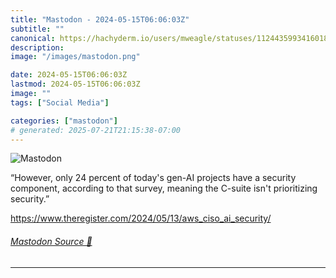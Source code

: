 ```yaml
---
title: "Mastodon - 2024-05-15T06:06:03Z"
subtitle: ""
canonical: https://hachyderm.io/users/mweagle/statuses/112443599341601865
description:
image: "/images/mastodon.png"

date: 2024-05-15T06:06:03Z
lastmod: 2024-05-15T06:06:03Z
image: ""
tags: ["Social Media"]

categories: ["mastodon"]
# generated: 2025-07-21T21:15:38-07:00
---
```

![Mastodon](/images/mastodon.png)

<p>“However, only 24 percent of today&#39;s gen-AI projects have a security component, according to that survey, meaning the C-suite isn&#39;t prioritizing security.”</p><p><a href="https://www.theregister.com/2024/05/13/aws_ciso_ai_security/" target="_blank" rel="nofollow noopener noreferrer" translate="no"><span class="invisible">https://www.</span><span class="ellipsis">theregister.com/2024/05/13/aws</span><span class="invisible">_ciso_ai_security/</span></a></p>


###### [Mastodon Source 🐘](https://hachyderm.io/@mweagle/112443599341601865)

___
